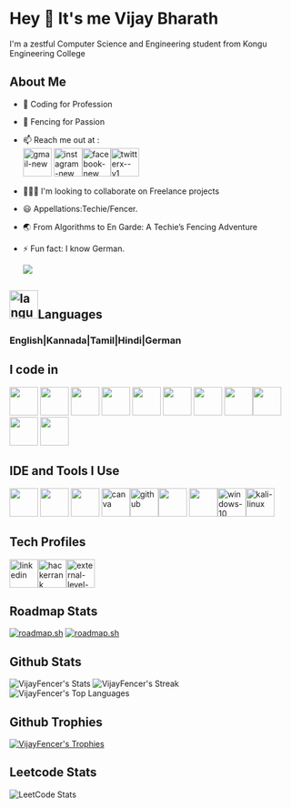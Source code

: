 # Hey 👋 It's me Vijay Bharath                                                                                       

I'm a zestful Computer Science and Engineering student from Kongu Engineering College
## About Me
- 🌱 Coding for Profession
- 🤺 Fencing for Passion
- 📫 Reach me out at :
<br />[<img width="50" height="50" src="https://img.icons8.com/bubbles/50/gmail-new.png" alt="gmail-new"/>](mailto:vijaybharathslmfencing@gmail.com) [<img width="50" height="50" src="https://img.icons8.com/fluency/50/instagram-new.png" alt="instagram-new"/>](https://www.instagram.com/vijay_fencer/)[<img width="50" height="50" src="https://img.icons8.com/color/50/facebook-new.png" alt="facebook-new"/>](https://www.facebook.com/vijay.bharath.52056/)[<img width="50" height="50" src="https://img.icons8.com/ios-filled/50/twitterx--v1.png" alt="twitterx--v1"/>](https://twitter.com/VijayBh48089752/)
- 🧑‍🤝‍🧑 I'm looking to collaborate on Freelance projects
- 😃 Appellations:Techie/Fencer.
- 🌏 From Algorithms to En Garde: A Techie’s Fencing Adventure
- ⚡ Fun fact: I know German.

   ![](https://komarev.com/ghpvc/?username=VijayFencer&color=orange)

## <img width="50" height="50" src="https://img.icons8.com/stickers/50/language.png" alt="language"/>Languages
### English|Kannada|Tamil|Hindi|German

## I code in
<img height="50" width="50" src="https://img.icons8.com/color/48/000000/python.png" /> <img height="50" width="50" src="https://img.icons8.com/color/48/000000/c-programming.png" /> <img height="50" width="50" src="https://img.icons8.com/color/48/000000/c-plus-plus-logo.png" /> <img height="50" width="50" src="https://img.icons8.com/color/48/000000/java-coffee-cup-logo.png" /> <img height="50" width="50" src="https://img.icons8.com/color/48/000000/html-5.png" /> <img height="50" width="50" src="https://img.icons8.com/color/48/000000/css3.png" /> <img height="50" width="50" src="https://img.icons8.com/color/48/000000/bootstrap.png" />
<img height="50" width="50" src="https://img.icons8.com/color/48/000000/javascript.png"/><img height="50" width="50" src="https://img.icons8.com/color/48/000000/react-native.png"/> <img height="50" width="50" src="https://img.icons8.com/color/48/000000/mysql-logo.png"/> <img height="50" width="50" src="https://img.icons8.com/color/48/000000/nodejs.png"/> 

## IDE and Tools I Use
<img height="50" width="50" src="https://img.icons8.com/color/48/000000/visual-studio-code-2019.png"/> <img height="50" width="50" src="https://img.icons8.com/color/50/000000/git.png"/> <img height="50" width="50" src="https://img.icons8.com/dusk/64/000000/anaconda.png"/> <img width="50" height="50" src="https://img.icons8.com/fluency/48/canva.png" alt="canva"/><img width="50" height="50" src="https://img.icons8.com/dusk/50/github.png" alt="github"/><img height="50" width="50" src="https://img.icons8.com/color/48/000000/figma--v1.png"/> <img height="50" src="https://img.shields.io/badge/Netlify-00C7B7?style=for-the-badge&logo=netlify&logoColor=white"/><img width="50" height="50" src="https://img.icons8.com/fluency/48/windows-10.png" alt="windows-10"/><img width="50" height="50" src="https://img.icons8.com/color/48/kali-linux.png" alt="kali-linux"/>

## Tech Profiles
[<img width="50" height="50" src="https://img.icons8.com/cute-clipart/50/linkedin.png" alt="linkedin"/>](https://www.linkedin.com/in/vijay-bharath-vb/)[<img width="50" height="50" src="https://img.icons8.com/windows/50/hackerrank.png" alt="hackerrank"/>](https://www.hackerrank.com/profile/Vijay_22CSR236)[<img width="50" height="50" src="https://img.icons8.com/external-tal-revivo-shadow-tal-revivo/50/external-level-up-your-coding-skills-and-quickly-land-a-job-logo-shadow-tal-revivo.png" alt="external-level-up-your-coding-skills-and-quickly-land-a-job-logo-shadow-tal-revivo"/>](https://leetcode.com/VijayFencer/)

## Roadmap Stats
<a href="https://roadmap.sh"><img src="https://roadmap.sh/card/tall/665072b8d6b907c7f799554c?variant=dark&roadmaps=cyber-security%2Cfull-stack" alt="roadmap.sh"/></a>
[![roadmap.sh](https://roadmap.sh/card/wide/665072b8d6b907c7f799554c?variant=dark&roadmaps=cyber-security%2Cfull-stack)](https://roadmap.sh)

## Github Stats
![VijayFencer's Stats](https://github-readme-stats.vercel.app/api?username=VijayFencer&theme=vue-dark&show_icons=true&hide_border=true&count_private=true)
![VijayFencer's Streak](https://github-readme-streak-stats.herokuapp.com/?user=VijayFencer&theme=vue-dark&hide_border=true)<br/>
![VijayFencer's Top Languages](https://github-readme-stats.vercel.app/api/top-langs/?username=VijayFencer&theme=vue-dark&show_icons=true&hide_border=true&layout=compact)
## Github Trophies
[![VijayFencer's Trophies](https://github-profile-trophy.vercel.app/?username=VijayFencer&theme=onedark)](https://github.com/VijayFencer/github-profile-trophy)
## Leetcode Stats
![LeetCode Stats](https://leetcard.jacoblin.cool/VijayFencer?theme=dark&font=Marcellus&ext=heatmap)
